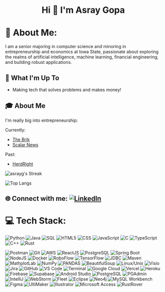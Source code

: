 <h1 align="center">Hi 👋 I'm Asray Gopa</h1>

# 💫 About Me:
I am a senior majoring in computer science and minoring in entrepreneurship and economics at Iowa State, passionate about exploring the realms of artificial intelligence, machine learning, financial engineering, and building robust applications. 

## 🚀 What I'm Up To

- Making tech that solves problems and makes money!

## 🎓 About Me

I'm really big into entrepreneurship:

Currently:
- [The Brik](https://the-brik.com/)
- [Scalar News](https://app.scalar.news)

Past:
- [HerdRight](https://herdright.com)

![asrayg's Streak](https://github-readme-streak-stats.herokuapp.com/?user=asrayg&theme=vue-dark&hide_border=true)

![Top Langs](https://github-readme-stats.vercel.app/api/top-langs/?username=asrayg&theme=tokyonight)

## 🌐 Connect with me: [![LinkedIn](https://img.shields.io/badge/LinkedIn-%230077B5.svg?logo=linkedin&logoColor=white)](https://www.linkedin.com/in/asray-gopa-892939208/)

# 💻 Tech Stack:
![Python](https://img.shields.io/badge/python-%233776AB.svg?style=for-the-badge&logo=python&logoColor=white) 
![Java](https://img.shields.io/badge/java-%23ED8B00.svg?style=for-the-badge&logo=java&logoColor=white) 
![SQL](https://img.shields.io/badge/sql-%2307405e.svg?style=for-the-badge&logo=postgresql&logoColor=white) 
![HTML5](https://img.shields.io/badge/html5-%23E34F26.svg?style=for-the-badge&logo=html5&logoColor=white) 
![CSS](https://img.shields.io/badge/css-%231572B6.svg?style=for-the-badge&logo=css3&logoColor=white) 
![JavaScript](https://img.shields.io/badge/javascript-%23323330.svg?style=for-the-badge&logo=javascript&logoColor=%23F7DF1E) 
![C](https://img.shields.io/badge/C-00599C?style=for-the-badge&logo=c&logoColor=white) 
![TypeScript](https://img.shields.io/badge/TypeScript-%23007ACC.svg?style=for-the-badge&logo=typescript&logoColor=white)
![C++](https://img.shields.io/badge/C++-%2300599C.svg?style=for-the-badge&logo=c%2B%2B&logoColor=white)
![Rust](https://img.shields.io/badge/Rust-%23DEA584.svg?style=for-the-badge&logo=rust&logoColor=white)

![Postman](https://img.shields.io/badge/Postman-FF6C37?style=for-the-badge&logo=postman&logoColor=white) 
![Git](https://img.shields.io/badge/git-%23F05033.svg?style=for-the-badge&logo=git&logoColor=white)
![AWS](https://img.shields.io/badge/AWS-%23232F3E.svg?style=for-the-badge&logo=amazon-aws&logoColor=white) 
![ReactJS](https://img.shields.io/badge/react-%2320232a.svg?style=for-the-badge&logo=react&logoColor=%2361DAFB) 
![PostgreSQL](https://img.shields.io/badge/PostgreSQL-316192?style=for-the-badge&logo=postgresql&logoColor=white) 
![Spring Boot](https://img.shields.io/badge/Spring_Boot-F2F4F9?style=for-the-badge&logo=spring-boot) 
![NodeJS](https://img.shields.io/badge/node.js-6DA55F?style=for-the-badge&logo=node.js&logoColor=white) 
![Docker](https://img.shields.io/badge/docker-%230db7ed.svg?style=for-the-badge&logo=docker&logoColor=white) 
![RoboFlow](https://img.shields.io/badge/RoboFlow-%230072BE.svg?style=for-the-badge&logo=roboflow&logoColor=white)
![TensorFlow](https://img.shields.io/badge/tensorflow-%23FF6F00.svg?style=for-the-badge&logo=tensorflow&logoColor=white)
![JDBC](https://img.shields.io/badge/jdbc-%23C21325.svg?style=for-the-badge&logo=oracle&logoColor=white)
![Maven](https://img.shields.io/badge/maven-%23C71A36.svg?style=for-the-badge&logo=apachemaven&logoColor=white)
![MathplotLab](https://img.shields.io/badge/mathplotlib-%23CFF276.svg?style=for-the-badge&logo=mathplotlab&logoColor=black)
![NumPy](https://img.shields.io/badge/numpy-%23013243.svg?style=for-the-badge&logo=numpy&logoColor=white)
![PANDAS](https://img.shields.io/badge/pandas-%23150458.svg?style=for-the-badge&logo=pandas&logoColor=white)
![BeautifulSoup](https://img.shields.io/badge/beautifulsoup-%234B0082.svg?style=for-the-badge&logo=beautifulsoup&logoColor=white)
![Linux/Unix](https://img.shields.io/badge/Linux-Unix-%23FCC624.svg?style=for-the-badge&logo=linux&logoColor=black)
![Visio](https://img.shields.io/badge/visio-%2300A4EF.svg?style=for-the-badge&logo=visio&logoColor=white)
![Jira](https://img.shields.io/badge/jira-%230052CC.svg?style=for-the-badge&logo=jira&logoColor=white)
![GitHub](https://img.shields.io/badge/github-%23181717.svg?style=for-the-badge&logo=github&logoColor=white)
![VS Code](https://img.shields.io/badge/VS_Code-%23007ACC.svg?style=for-the-badge&logo=visualstudiocode&logoColor=white)
![Terminal](https://img.shields.io/badge/terminal-%23000000.svg?style=for-the-badge&logo=gnometerminal&logoColor=white)
![Google Cloud](https://img.shields.io/badge/googlecloud-%234285F4.svg?style=for-the-badge&logo=googlecloud&logoColor=white)
![Vercel](https://img.shields.io/badge/vercel-%23000000.svg?style=for-the-badge&logo=vercel&logoColor=white)
![Heroku](https://img.shields.io/badge/heroku-%23430098.svg?style=for-the-badge&logo=heroku&logoColor=white)
![Firebase](https://img.shields.io/badge/firebase-%23FFCA28.svg?style=for-the-badge&logo=firebase&logoColor=black)
![Supabase](https://img.shields.io/badge/supabase-%233ECF8E.svg?style=for-the-badge&logo=supabase&logoColor=white)
![Android Studio](https://img.shields.io/badge/androidstudio-%233DDC84.svg?style=for-the-badge&logo=androidstudio&logoColor=white)
![PostgreSQL](https://img.shields.io/badge/postgresql-%23336791.svg?style=for-the-badge&logo=postgresql&logoColor=white)
![PGAdmin](https://img.shields.io/badge/pgadmin-%234F47CC.svg?style=for-the-badge&logo=pgadmin&logoColor=white)
![IntelliJ](https://img.shields.io/badge/intellijidea-%23000000.svg?style=for-the-badge&logo=intellijidea&logoColor=white)
![WebStorm](https://img.shields.io/badge/webstorm-%23000000.svg?style=for-the-badge&logo=webstorm&logoColor=white)
![Fleet](https://img.shields.io/badge/fleet-%23000000.svg?style=for-the-badge&logo=fleet&logoColor=white)
![Eclipse](https://img.shields.io/badge/eclipse-%232C2255.svg?style=for-the-badge&logo=eclipse&logoColor=white)
![Neo4j](https://img.shields.io/badge/neo4j-%2300A300.svg?style=for-the-badge&logo=neo4j&logoColor=white)
![MySQL Workbench](https://img.shields.io/badge/mysql-%234479A1.svg?style=for-the-badge&logo=mysql&logoColor=white)
![Figma](https://img.shields.io/badge/figma-%23F24E1E.svg?style=for-the-badge&logo=figma&logoColor=white)
![UltiMaker](https://img.shields.io/badge/ultimaker-%230065E1.svg?style=for-the-badge&logo=ultimaker&logoColor=white)
![Illustrator](https://img.shields.io/badge/illustrator-%23FF9A00.svg?style=for-the-badge&logo=adobeillustrator&logoColor=white)
![Microsoft Access](https://img.shields.io/badge/microsoftaccess-%23A4373A.svg?style=for-the-badge&logo=microsoftaccess&logoColor=white)
![RustRover](https://img.shields.io/badge/rustrover-%23000000.svg?style=for-the-badge&logo=rust&logoColor=white)




